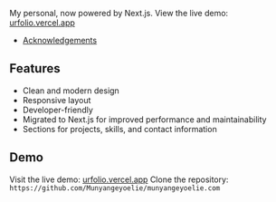 My personal, now powered by Next.js. View the live demo: [urfolio.vercel.app](https://urfolio.vercel.app)

- [Acknowledgements](#acknowledgements)

## Features

- Clean and modern design
- Responsive layout
- Developer-friendly
- Migrated to Next.js for improved performance and maintainability
- Sections for projects, skills, and contact information

## Demo

Visit the live demo: [urfolio.vercel.app](https://urfolio.vercel.app)
Clone the repository: `https://github.com/Munyangeyoelie/munyangeyoelie.com`
